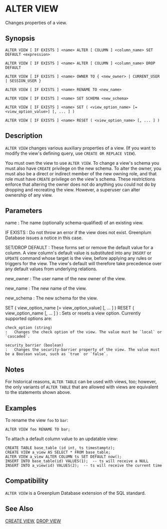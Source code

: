 # ALTER VIEW

Changes properties of a view.

## Synopsis

``` {#sql_command_synopsis}
ALTER VIEW [ IF EXISTS ] <name> ALTER [ COLUMN ] <column_name> SET DEFAULT <expression>

ALTER VIEW [ IF EXISTS ] <name> ALTER [ COLUMN ] <column_name> DROP DEFAULT

ALTER VIEW [ IF EXISTS ] <name> OWNER TO { <new_owner> | CURRENT_USER | SESSION_USER }

ALTER VIEW [ IF EXISTS ] <name> RENAME TO <new_name>

ALTER VIEW [ IF EXISTS ] <name> SET SCHEMA <new_schema>

ALTER VIEW [ IF EXISTS ] <name> SET ( <view_option_name> [= <view_option_value>] [, ... ] )

ALTER VIEW [ IF EXISTS ] <name> RESET ( <view_option_name> [, ... ] )
```

## Description

`ALTER VIEW` changes various auxiliary properties of a view. (If you want to modify the view's defining query, use `CREATE OR REPLACE VIEW`).

You must own the view to use `ALTER VIEW`. To change a view's schema you must also have `CREATE` privilege on the new schema. To alter the owner, you must also be a direct or indirect member of the new owning role, and that role must have `CREATE` privilege on the view's schema. These restrictions enforce that altering the owner does not do anything you could not do by dropping and recreating the view. However, a superuser can alter ownership of any view.

## Parameters

name
:   The name (optionally schema-qualified) of an existing view.

IF EXISTS
:   Do not throw an error if the view does not exist. Greenplum Database issues a notice in this case.

SET/DROP DEFAULT
:   These forms set or remove the default value for a column. A view column's default value is substituted into any `INSERT` or `UPDATE` command whose target is the view, before applying any rules or triggers for the view. The view's default will therefore take precedence over any default values from underlying relations.

new_owner
:   The user name of the new owner of the view.

new_name
:   The new name of the view.

new_schema
:   The new schema for the view.

SET ( view_option_name [= view_option_value] [, ... ] )
RESET ( view_option_name [, ... ] )
:   Sets or resets a view option. Currently supported options are:

    check_option (string)
    :   Changes the check option of the view. The value must be `local` or `cascaded`.

    security_barrier (boolean)
    :   Changes the security-barrier property of the view. The value must be a Boolean value, such as `true` or `false`.

## Notes

For historical reasons, `ALTER TABLE` can be used with views, too; however, the only variants of `ALTER TABLE` that are allowed with views are equivalent to the statements shown above.

## Examples

To rename the view `foo` to `bar`:

```
ALTER VIEW foo RENAME TO bar;
```

To attach a default column value to an updatable view:

```
CREATE TABLE base_table (id int, ts timestamptz);
CREATE VIEW a_view AS SELECT * FROM base_table;
ALTER VIEW a_view ALTER COLUMN ts SET DEFAULT now();
INSERT INTO base_table(id) VALUES(1);  -- ts will receive a NULL
INSERT INTO a_view(id) VALUES(2);  -- ts will receive the current time
```

## Compatibility

`ALTER VIEW` is a Greenplum Database extension of the SQL standard.

## See Also

[CREATE VIEW](/docs/sql-statements/sql-statement-create-view.md), [DROP VIEW](/docs/sql-statements/sql-statement-drop-view.md)



